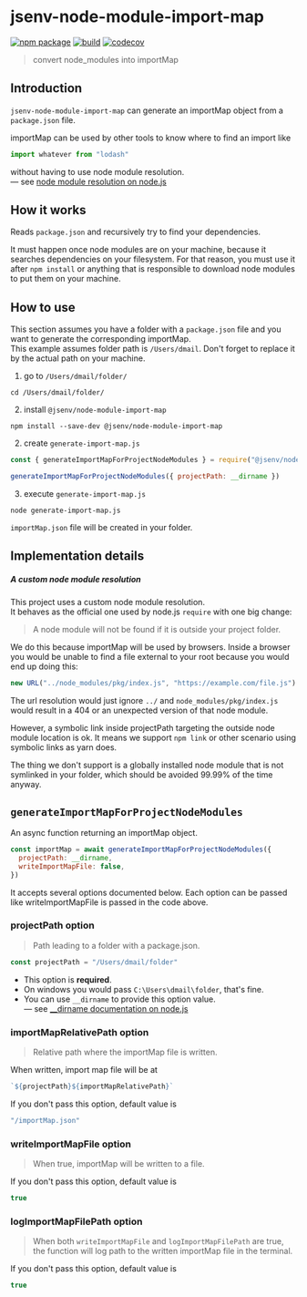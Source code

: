 # jsenv-node-module-import-map

[![npm package](https://img.shields.io/npm/v/@jsenv/node-module-import-map.svg)](https://www.npmjs.com/package/@jsenv/node-module-import-map)
[![build](https://travis-ci.com/jsenv/jsenv-node-module-import-map.svg?branch=master)](http://travis-ci.com/jsenv/jsenv-node-module-import-map)
[![codecov](https://codecov.io/gh/jsenv/jsenv-node-module-import-map/branch/master/graph/badge.svg)](https://codecov.io/gh/jsenv/jsenv-node-module-import-map)

> convert node_modules into importMap

## Introduction

`jsenv-node-module-import-map` can generate an importMap object from a `package.json` file.<br />

importMap can be used by other tools to know where to find an import like

```js
import whatever from "lodash"
```

without having to use node module resolution.<br />
— see [node module resolution on node.js](https://nodejs.org/api/modules.html#modules_all_together)

## How it works

Reads `package.json` and recursively try to find your dependencies.<br />

It must happen once node modules are on your machine, because it searches dependencies on your filesystem. For that reason, you must use it after `npm install` or anything that is responsible to download node modules to put them on your machine.<br />

## How to use

This section assumes you have a folder with a `package.json` file and you want to generate the corresponding importMap.<br />
This example assumes folder path is `/Users/dmail`. Don't forget to replace it by the actual path on your machine.

1. go to `/Users/dmail/folder/`

```shell
cd /Users/dmail/folder/
```

2. install `@jsenv/node-module-import-map`

```shell
npm install --save-dev @jsenv/node-module-import-map
```

2. create `generate-import-map.js`

```js
const { generateImportMapForProjectNodeModules } = require("@jsenv/node-module-import-map")

generateImportMapForProjectNodeModules({ projectPath: __dirname })
```

3. execute `generate-import-map.js`

```shell
node generate-import-map.js
```

`importMap.json` file will be created in your folder.<br />

## Implementation details

##### A custom node module resolution

This project uses a custom node module resolution.<br />
It behaves as the official one used by node.js `require` with one big change:

> A node module will not be found if it is outside your project folder.

We do this because importMap will be used by browsers. Inside a browser you would be unable to find a file external to your root because you would end up doing this:

```js
new URL("../node_modules/pkg/index.js", "https://example.com/file.js")
```

The url resolution would just ignore `../` and `node_modules/pkg/index.js` would result in a 404 or an unexpected version of that node module.

However, a symbolic link inside projectPath targeting the outside node module location is ok. It means we support `npm link` or other scenario using symbolic links as yarn does.

The thing we don't support is a globally installed node module that is not symlinked in your folder, which should be avoided 99.99% of the time anyway.

## `generateImportMapForProjectNodeModules`

An async function returning an importMap object.

```js
const importMap = await generateImportMapForProjectNodeModules({
  projectPath: __dirname,
  writeImportMapFile: false,
})
```

It accepts several options documented below. Each option can be passed like writeImportMapFile is passed in the code above.

### projectPath option

> Path leading to a folder with a package.json.

```js
const projectPath = "/Users/dmail/folder"
```

- This option is **required**.
- On windows you would pass `C:\Users\dmail\folder`, that's fine.
- You can use `__dirname` to provide this option value.<br />
  — see [\_\_dirname documentation on node.js](https://nodejs.org/docs/latest/api/modules.html#modules_dirname)

### importMapRelativePath option

> Relative path where the importMap file is written.

When written, import map file will be at

<!-- prettier-ignore -->
```js
`${projectPath}${importMapRelativePath}`
```

If you don't pass this option, default value is

```js
"/importMap.json"
```

### writeImportMapFile option

> When true, importMap will be written to a file.

If you don't pass this option, default value is

```js
true
```

### logImportMapFilePath option

> When both `writeImportMapFile` and `logImportMapFilePath` are true, the function will log path to the written importMap file in the terminal.

If you don't pass this option, default value is

```js
true
```
